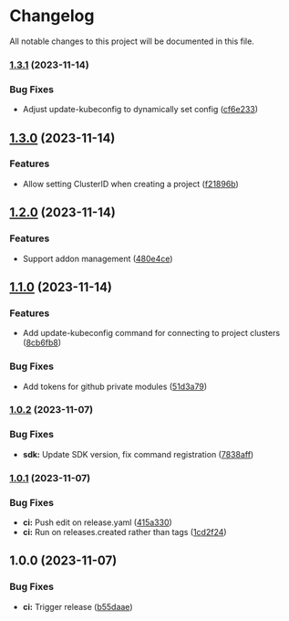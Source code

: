 # Changelog

All notable changes to this project will be documented in this file.

### [1.3.1](https://github.com/launchboxio/launchboxctl/compare/v1.3.0...v1.3.1) (2023-11-14)


### Bug Fixes

* Adjust update-kubeconfig to dynamically set config ([cf6e233](https://github.com/launchboxio/launchboxctl/commit/cf6e23393e594c4a8f3a8b67a6dc8c1899ccee64))

## [1.3.0](https://github.com/launchboxio/launchboxctl/compare/v1.2.0...v1.3.0) (2023-11-14)


### Features

* Allow setting ClusterID when creating a project ([f21896b](https://github.com/launchboxio/launchboxctl/commit/f21896bb151ede31f6dd419feeb495770b217125))

## [1.2.0](https://github.com/launchboxio/launchboxctl/compare/v1.1.0...v1.2.0) (2023-11-14)


### Features

* Support addon management ([480e4ce](https://github.com/launchboxio/launchboxctl/commit/480e4ce86a345a9d198391f00da546f22130a7ca))

## [1.1.0](https://github.com/launchboxio/launchboxctl/compare/v1.0.2...v1.1.0) (2023-11-14)


### Features

* Add update-kubeconfig command for connecting to project clusters ([8cb6fb8](https://github.com/launchboxio/launchboxctl/commit/8cb6fb87964071ba4a2b79c6fdeac3425eab7d40))


### Bug Fixes

* Add tokens for github private modules ([51d3a79](https://github.com/launchboxio/launchboxctl/commit/51d3a795735c19169ae380969427086daca3b39e))

### [1.0.2](https://github.com/launchboxio/launchboxctl/compare/v1.0.1...v1.0.2) (2023-11-07)


### Bug Fixes

* **sdk:** Update SDK version, fix command registration ([7838aff](https://github.com/launchboxio/launchboxctl/commit/7838affabe928e439e318d099232bd8c6ca1a44a))

### [1.0.1](https://github.com/launchboxio/launchboxctl/compare/v1.0.0...v1.0.1) (2023-11-07)


### Bug Fixes

* **ci:** Push edit on release.yaml ([415a330](https://github.com/launchboxio/launchboxctl/commit/415a33073bb77723cc739b2492b418c2d8c1dc71))
* **ci:** Run on releases.created rather than tags ([1cd2f24](https://github.com/launchboxio/launchboxctl/commit/1cd2f2453d8030fa884cba8392d73f2f79ca46d9))

## 1.0.0 (2023-11-07)


### Bug Fixes

* **ci:** Trigger release ([b55daae](https://github.com/launchboxio/launchboxctl/commit/b55daae665a56fe2af26ea35e0854b024e5fbd86))
